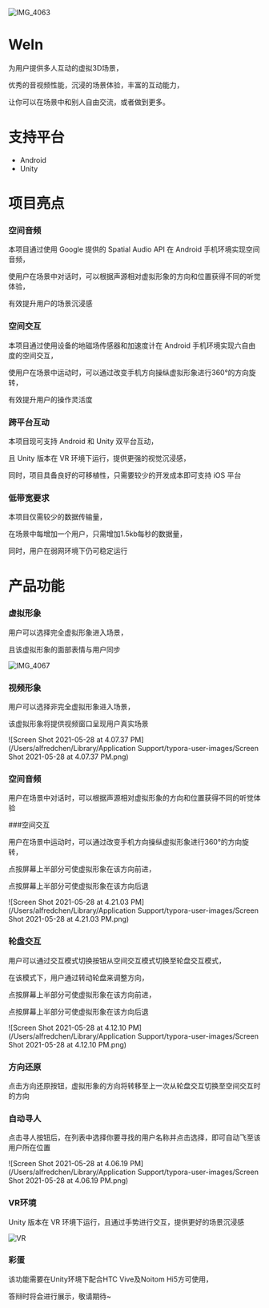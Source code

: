 ![IMG_4063](/Users/alfredchen/Desktop/IMG_4063.PNG)

# WeIn

为用户提供多人互动的虚拟3D场景，

优秀的音视频性能，沉浸的场景体验，丰富的互动能力，

让你可以在场景中和别人自由交流，或者做到更多。

# 支持平台

- Android
- Unity

# 项目亮点

### 空间音频

本项目通过使用 Google 提供的 Spatial Audio API 在 Android 手机环境实现空间音频，

使用户在场景中对话时，可以根据声源相对虚拟形象的方向和位置获得不同的听觉体验，

有效提升用户的场景沉浸感

### 空间交互

本项目通过使用设备的地磁场传感器和加速度计在 Android 手机环境实现六自由度的空间交互，

使用户在场景中运动时，可以通过改变手机方向操纵虚拟形象进行360°的方向旋转，

有效提升用户的操作灵活度

### 跨平台互动

本项目现可支持 Android 和 Unity 双平台互动，

且 Unity 版本在 VR 环境下运行，提供更强的视觉沉浸感，

同时，项目具备良好的可移植性，只需要较少的开发成本即可支持 iOS 平台

### 低带宽要求

本项目仅需较少的数据传输量，

在场景中每增加一个用户，只需增加1.5kb每秒的数据量，

同时，用户在弱网环境下仍可稳定运行

# 产品功能

### 虚拟形象

用户可以选择完全虚拟形象进入场景，

且该虚拟形象的面部表情与用户同步

![IMG_4067](/Users/alfredchen/Desktop/IMG_4067.PNG)

### 视频形象

用户可以选择非完全虚拟形象进入场景，

该虚拟形象将提供视频窗口呈现用户真实场景

![Screen Shot 2021-05-28 at 4.07.37 PM](/Users/alfredchen/Library/Application Support/typora-user-images/Screen Shot 2021-05-28 at 4.07.37 PM.png)

### 空间音频

用户在场景中对话时，可以根据声源相对虚拟形象的方向和位置获得不同的听觉体验

###空间交互

用户在场景中运动时，可以通过改变手机方向操纵虚拟形象进行360°的方向旋转，

点按屏幕上半部分可使虚拟形象在该方向前进，

点按屏幕上半部分可使虚拟形象在该方向后退

![Screen Shot 2021-05-28 at 4.21.03 PM](/Users/alfredchen/Library/Application Support/typora-user-images/Screen Shot 2021-05-28 at 4.21.03 PM.png)

### 轮盘交互

用户可以通过交互模式切换按钮从空间交互模式切换至轮盘交互模式，

在该模式下，用户通过转动轮盘来调整方向，

点按屏幕上半部分可使虚拟形象在该方向前进，

点按屏幕上半部分可使虚拟形象在该方向后退

![Screen Shot 2021-05-28 at 4.12.10 PM](/Users/alfredchen/Library/Application Support/typora-user-images/Screen Shot 2021-05-28 at 4.12.10 PM.png)

### 方向还原

点击方向还原按钮，虚拟形象的方向将转移至上一次从轮盘交互切换至空间交互时的方向

### 自动寻人

点击寻人按钮后，在列表中选择你要寻找的用户名称并点击选择，即可自动飞至该用户所在位置

![Screen Shot 2021-05-28 at 4.06.19 PM](/Users/alfredchen/Library/Application Support/typora-user-images/Screen Shot 2021-05-28 at 4.06.19 PM.png)

### VR环境

Unity 版本在 VR 环境下运行，且通过手势进行交互，提供更好的场景沉浸感


![VR](/Users/alfredchen/Desktop/VR.png)

### 彩蛋

该功能需要在Unity环境下配合HTC Vive及Noitom Hi5方可使用，

答辩时将会进行展示，敬请期待~











